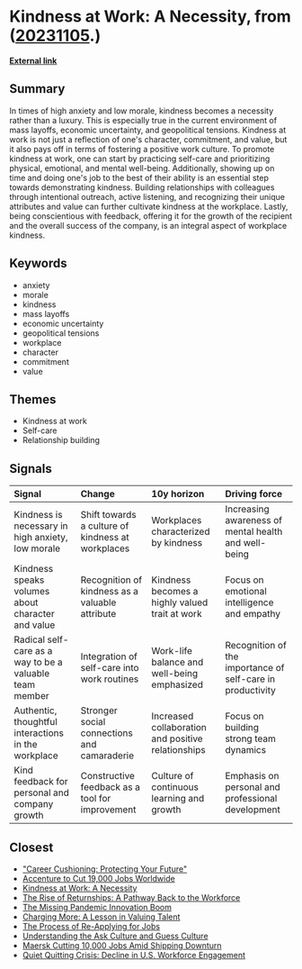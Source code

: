 # __Kindness at Work: A Necessity__, from ([20231105](https://kghosh.substack.com/p/20231105).)

__[External link](https://hbr.org/2023/07/why-kindness-at-work-pays-off)__



## Summary

In times of high anxiety and low morale, kindness becomes a necessity rather than a luxury. This is especially true in the current environment of mass layoffs, economic uncertainty, and geopolitical tensions. Kindness at work is not just a reflection of one's character, commitment, and value, but it also pays off in terms of fostering a positive work culture. To promote kindness at work, one can start by practicing self-care and prioritizing physical, emotional, and mental well-being. Additionally, showing up on time and doing one's job to the best of their ability is an essential step towards demonstrating kindness. Building relationships with colleagues through intentional outreach, active listening, and recognizing their unique attributes and value can further cultivate kindness at the workplace. Lastly, being conscientious with feedback, offering it for the growth of the recipient and the overall success of the company, is an integral aspect of workplace kindness.

## Keywords

* anxiety
* morale
* kindness
* mass layoffs
* economic uncertainty
* geopolitical tensions
* workplace
* character
* commitment
* value

## Themes

* Kindness at work
* Self-care
* Relationship building

## Signals

| Signal                                                  | Change                                            | 10y horizon                                        | Driving force                                              |
|:--------------------------------------------------------|:--------------------------------------------------|:---------------------------------------------------|:-----------------------------------------------------------|
| Kindness is necessary in high anxiety, low morale       | Shift towards a culture of kindness at workplaces | Workplaces characterized by kindness               | Increasing awareness of mental health and well-being       |
| Kindness speaks volumes about character and value       | Recognition of kindness as a valuable attribute   | Kindness becomes a highly valued trait at work     | Focus on emotional intelligence and empathy                |
| Radical self-care as a way to be a valuable team member | Integration of self-care into work routines       | Work-life balance and well-being emphasized        | Recognition of the importance of self-care in productivity |
| Authentic, thoughtful interactions in the workplace     | Stronger social connections and camaraderie       | Increased collaboration and positive relationships | Focus on building strong team dynamics                     |
| Kind feedback for personal and company growth           | Constructive feedback as a tool for improvement   | Culture of continuous learning and growth          | Emphasis on personal and professional development          |

## Closest

* ["Career Cushioning: Protecting Your Future"](9f6a82373421931ea7e960ae526ff457)
* [Accenture to Cut 19,000 Jobs Worldwide](ca4e056c63caa99162778073ba814ac1)
* [Kindness at Work: A Necessity](30ef1082d02491cac0f3331b1e684642)
* [The Rise of Returnships: A Pathway Back to the Workforce](16492dc2f92cae2688e0f452eea5596b)
* [The Missing Pandemic Innovation Boom](99bc8113e8e7bacc050e12acdae75e14)
* [Charging More: A Lesson in Valuing Talent](5eb50114b6e85cd24033b817cc9457ba)
* [The Process of Re-Applying for Jobs](3389421f891eacb4a2700199f1d4fd60)
* [Understanding the Ask Culture and Guess Culture](929be0e8bd9dc665384dbc6bedd4201f)
* [Maersk Cutting 10,000 Jobs Amid Shipping Downturn](fe0fa010236638102357dc2950da60ec)
* [Quiet Quitting Crisis: Decline in U.S. Workforce Engagement](1e45d2fc84595f57564761a068038652)